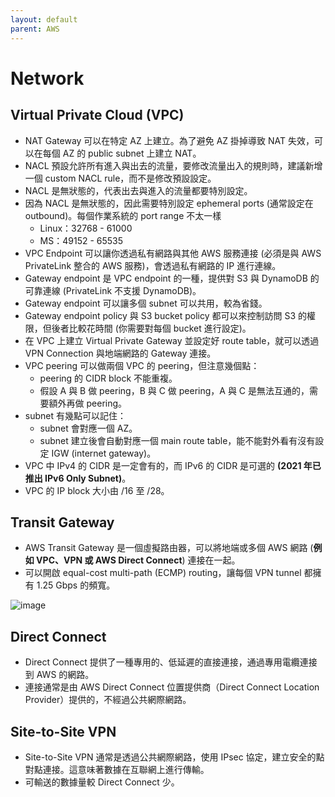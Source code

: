 ```yaml
---
layout: default
parent: AWS
---
```


# Network

## Virtual Private Cloud (VPC)

- NAT Gateway 可以在特定 AZ 上建立。為了避免 AZ 掛掉導致 NAT 失效，可以在每個 AZ 的 public subnet 上建立 NAT。
- NACL 預設允許所有進入與出去的流量，要修改流量出入的規則時，建議新增一個 custom NACL rule，而不是修改預設設定。
- NACL 是無狀態的，代表出去與進入的流量都要特別設定。
- 因為 NACL 是無狀態的，因此需要特別設定 ephemeral ports (通常設定在 outbound)。每個作業系統的 port range 不太一樣
  - Linux：32768 - 61000
  - MS：49152 - 65535
- VPC Endpoint 可以讓你透過私有網路與其他 AWS 服務連接 (必須是與 AWS PrivateLink 整合的 AWS 服務)，會透過私有網路的 IP 進行連線。
- Gateway endpoint 是 VPC endpoint 的一種，提供對 S3 與 DynamoDB 的可靠連線 (PrivateLink 不支援 DynamoDB)。
- Gateway endpoint 可以讓多個 subnet 可以共用，較為省錢。
- Gateway endpoint policy 與 S3 bucket policy 都可以來控制訪問 S3 的權限，但後者比較花時間 (你需要對每個 bucket 進行設定)。
- 在 VPC 上建立 Virtual Private Gateway 並設定好 route table，就可以透過 VPN Connection 與地端網路的 Gateway 連接。
- VPC peering 可以做兩個 VPC 的 peering，但注意幾個點：
  - peering 的 CIDR block 不能重複。
  - 假設 A 與 B 做 peering，B 與 C 做 peering，A 與 C 是無法互通的，需要額外再做 peering。
- subnet 有幾點可以記住：
  - subnet 會對應一個 AZ。
  - subnet 建立後會自動對應一個 main route table，能不能對外看有沒有設定 IGW (internet gateway)。
- VPC 中 IPv4 的 CIDR 是一定會有的，而 IPv6 的 CIDR 是可選的 **(2021 年已推出 IPv6 Only Subnet)**。
- VPC 的 IP block 大小由 /16 至 /28。

## Transit Gateway

- AWS Transit Gateway 是一個虛擬路由器，可以將地端或多個 AWS 網路 (**例如 VPC、VPN 或 AWS Direct Connect**) 連接在一起。
- 可以開啟 equal-cost multi-path (ECMP) routing，讓每個 VPN tunnel 都擁有 1.25 Gbps 的頻寬。

![image](https://hackmd.io/_uploads/ryaBAqdEp.png)

## Direct Connect

- Direct Connect 提供了一種專用的、低延遲的直接連接，通過專用電纜連接到 AWS 的網路。
- 連接通常是由 AWS Direct Connect 位置提供商（Direct Connect Location Provider）提供的，不經過公共網際網路。

## Site-to-Site VPN

- Site-to-Site VPN 通常是透過公共網際網路，使用 IPsec 協定，建立安全的點對點連接。這意味著數據在互聯網上進行傳輸。
- 可輸送的數據量較 Direct Connect 少。
